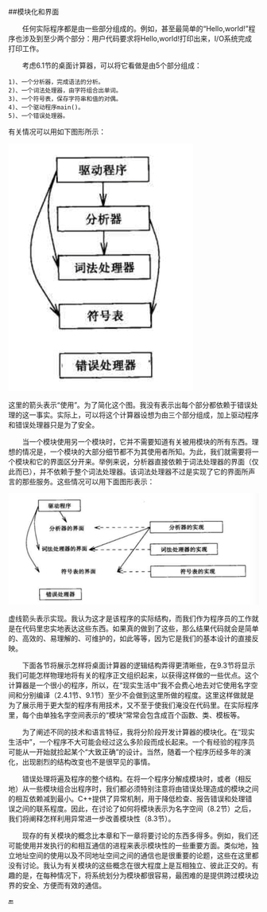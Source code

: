 ##模块化和界面

&emsp;&emsp;任何实际程序都是由一些部分组成的。例如，甚至最简单的“Hello,world!”程序也涉及到至少两个部分：用户代码要求将Hello,world!打印出来，I/O系统完成打印工作。


&emsp;&emsp;考虑6.1节的桌面计算器，可以将它看做是由5个部分组成：

    1)、一个分析器，完成语法的分析。
    2)、一个词法处理器，由字符组合出单词。
    3)、一个符号表，保存字符串和值的对偶。
    4)、一个驱动程序main()。
    5)、一个错误处理器。
    
有关情况可以用如下图形所示：

![](/assets/8_1.png)

这里的箭头表示“使用”。为了简化这个图。我没有表示出每个部分都依赖于错误处理的这一事实。实际上，可以将这个计算器设想为由三个部分组成，加上驱动程序和错误处理器只是为了安全。


&emsp;&emsp;当一个模块使用另一个模块时，它并不需要知道有关被用模块的所有东西。理想的情况是，一个模块的大部分细节都不为其使用者所知。为此，我们就需要将一个模块和它的界面区分开来。举例来说，分析器直接依赖于词法处理器的界面（仅此而已），并不依赖于整个词法处理器。该词法处理器不过是实现了它的界面所声言的那些服务。这些情况可以用下面图形表示：

![](/assets/8_1_02.png)

虚线箭头表示实现。我认为这才是该程序的实际结构，而我们作为程序员的工作就是在代码里忠实地表达这些东西。如果真的做到了这些，那么结果代码就会是简单的、高效的、易理解的、可维护的，如此等等，因为它是我们的基本设计的直接反映。


&emsp;&emsp;下面各节将展示怎样将桌面计算器的逻辑结构弄得更清晰些，在9.3节将显示我们可能怎样物理地将有关的程序正文组织起来，以获得这样做的一些优点。这个计算器是一个很小的程序，所以，在“现实生活中”我不会费心地去对它使用名字空间和分别编译（2.4.1节、9.1节）至少不会做到这里所做的程度。这里这样做就是为了展示用于更大型的程序有用技术，又不至于使我们淹没在代码里。在实际程序里，每个由单独名字空间表示的“模块”常常会包含成百个函数、类、模板等。


&emsp;&emsp;为了阐述不同的技术和语言特征，我将分阶段开发计算器的模块化。在“现实生活中”，一个程序不大可能会经过这么多阶段而成长起来。一个有经验的程序员可能从一开始就捡起某个“大致正确”的设计。当然，随着一个程序历经多年的演化，出现剧烈的结构改变也不是很罕见的事情。


&emsp;&emsp;错误处理将遍及程序的整个结构。在将一个程序分解成模块时，或者（相反地）从一些模块组合出程序时，我们都必须特别注意将由错误处理造成的模块之间的相互依赖减到最小。C++提供了异常机制，用于降低检查、报告错误和处理错误之间的联系程度。因此，在讨论了如何将模块表示为名字空间（8.2节）之后，我们将阐释怎样利用异常进一步改善模块性（8.3节）。


&emsp;&emsp;现存的有关模块的概念比本章和下一章将要讨论的东西多得多。例如，我们还可能使用并发执行的和相互通信的进程来表示模块性的一些重要方面。类似地，独立地址空间的使用以及不同地址空间之间的通信也是很重要的论题，这些在这里都没有讨论。我认为有关模块的这些概念在很大程度上是互相独立、彼此正交的。有趣的是，在每种情况下，将系统划分为模块都很容易，最困难的是提供跨过模块边界的安全、方便而有效的通信。


🔚